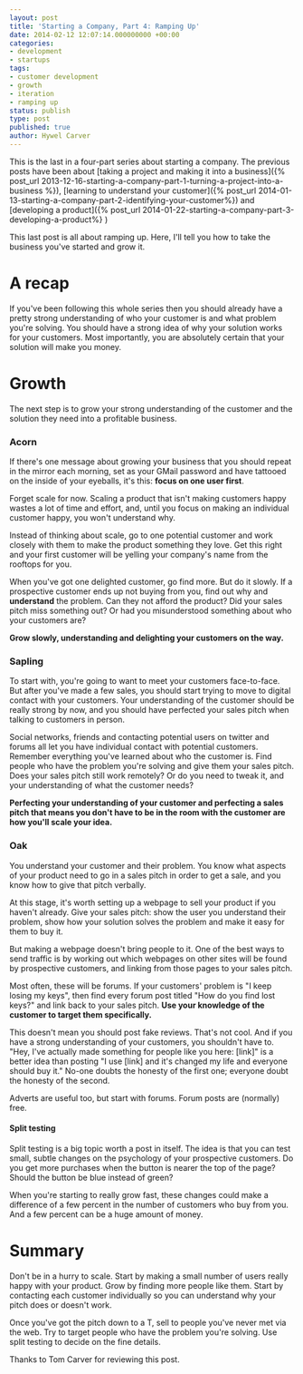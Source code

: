 ```yaml
---
layout: post
title: 'Starting a Company, Part 4: Ramping Up'
date: 2014-02-12 12:07:14.000000000 +00:00
categories:
- development
- startups
tags:
- customer development
- growth
- iteration
- ramping up
status: publish
type: post
published: true
author: Hywel Carver
---
```

This is the last in a four-part series about starting a company. The previous posts have been about [taking a project and making it into a business]({% post_url 2013-12-16-starting-a-company-part-1-turning-a-project-into-a-business %}), [learning to understand your customer]({% post_url 2014-01-13-starting-a-company-part-2-identifying-your-customer%}) and [developing a product]({% post_url 2014-01-22-starting-a-company-part-3-developing-a-product%} )

This last post is all about ramping up. Here, I'll tell you how to take the business you've started and grow it.

# A recap
If you've been following this whole series then you should already have a pretty strong understanding of who your customer is and what problem you're solving. You should have a strong idea of why your solution works for your customers. Most importantly, you are absolutely certain that your solution will make you money.

# Growth
The next step is to grow your strong understanding of the customer and the solution they need into a profitable business.

### Acorn
If there's one message about growing your business that you should repeat in the mirror each morning, set as your GMail password and have tattooed on the inside of your eyeballs, it's this: **focus on one user first**.

Forget scale for now. Scaling a product that isn't making customers happy wastes a lot of time and effort, and, until you focus on making an individual customer happy, you won't understand why.

Instead of thinking about scale, go to one potential customer and work closely with them to make the product something they love. Get this right and your first customer will be yelling your company's name from the rooftops for you.

When you've got one delighted customer, go find more. But do it slowly. If a prospective customer ends up not buying from you, find out why and **understand** the problem. Can they not afford the product? Did your sales pitch miss something out? Or had you misunderstood something about who your customers are?

**Grow slowly, understanding and delighting your customers on the way.**

### Sapling
To start with, you're going to want to meet your customers face-to-face. But after you've made a few sales, you should start trying to move to digital contact with your customers. Your understanding of the customer should be really strong by now, and you should have perfected your sales pitch when talking to customers in person.

Social networks, friends and contacting potential users on twitter and forums all let you have individual contact with potential customers. Remember everything you've learned about who the customer is. Find people who have the problem you're solving and give them your sales pitch. Does your sales pitch still work remotely? Or do you need to tweak it, and your understanding of what the customer needs?

**Perfecting your understanding of your customer and perfecting a sales pitch that means you don't have to be in the room with the customer are how you'll scale your idea.**

### Oak
You understand your customer and their problem. You know what aspects of your product need to go in a sales pitch in order to get a sale, and you know how to give that pitch verbally.

At this stage, it's worth setting up a webpage to sell your product if you haven't already. Give your sales pitch: show the user you understand their problem, show how your solution solves the problem and make it easy for them to buy it.

But making a webpage doesn't bring people to it. One of the best ways to send traffic is by working out which webpages on other sites will be found by prospective customers, and linking from those pages to your sales pitch.

Most often, these will be forums. If your customers' problem is "I keep losing my keys", then find every forum post titled "How do you find lost keys?" and link back to your sales pitch. **Use your knowledge of the customer to target them specifically.**

This doesn't mean you should post fake reviews. That's not cool. And if you have a strong understanding of your customers, you shouldn't have to. "Hey, I've actually made something for people like you here:
[link]" is a better idea than posting "I use
[link] and it's changed my life and everyone should buy it." No-one doubts the honesty of the first one; everyone doubt the honesty of the second.

Adverts are useful too, but start with forums. Forum posts are (normally) free.

#### Split testing
Split testing is a big topic worth a post in itself. The idea is that you can test small, subtle changes on the psychology of your prospective customers. Do you get more purchases when the button is nearer the top of the page? Should the button be blue instead of green?

When you're starting to really grow fast, these changes could make a difference of a few percent in the number of customers who buy from you. And a few percent can be a huge amount of money.

# Summary
Don't be in a hurry to scale. Start by making a small number of users really happy with your product. Grow by finding more people like them. Start by contacting each customer individually so you can understand why your pitch does or doesn't work.

Once you've got the pitch down to a T, sell to people you've never met via the web. Try to target people who have the problem you're solving. Use split testing to decide on the fine details.

Thanks to Tom Carver for reviewing this post.

